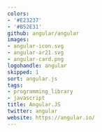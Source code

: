 ```yaml
---
colors:
- '#E23237'
- '#B52E31'
github: angular/angular
images:
- angular-icon.svg
- angular-ar21.svg
- angular-card.png
logohandle: angular
skipped: 1
sort: angular.js
tags:
- programming_library
- javascript
title: Angular.JS
twitter: angular
website: https://angular.io/
---
```

